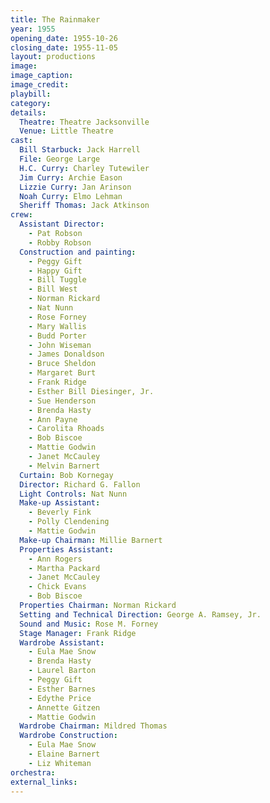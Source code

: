 ```yaml
---
title: The Rainmaker
year: 1955
opening_date: 1955-10-26
closing_date: 1955-11-05
layout: productions
image:
image_caption:
image_credit:
playbill: 
category: 
details:
  Theatre: Theatre Jacksonville
  Venue: Little Theatre
cast:
  Bill Starbuck: Jack Harrell
  File: George Large
  H.C. Curry: Charley Tutewiler
  Jim Curry: Archie Eason
  Lizzie Curry: Jan Arinson
  Noah Curry: Elmo Lehman
  Sheriff Thomas: Jack Atkinson
crew:
  Assistant Director:
    - Pat Robson
    - Robby Robson
  Construction and painting:
    - Peggy Gift
    - Happy Gift
    - Bill Tuggle
    - Bill West
    - Norman Rickard
    - Nat Nunn
    - Rose Forney
    - Mary Wallis
    - Budd Porter
    - John Wiseman
    - James Donaldson
    - Bruce Sheldon
    - Margaret Burt
    - Frank Ridge
    - Esther Bill Diesinger, Jr.
    - Sue Henderson
    - Brenda Hasty
    - Ann Payne
    - Carolita Rhoads
    - Bob Biscoe
    - Mattie Godwin
    - Janet McCauley
    - Melvin Barnert
  Curtain: Bob Kornegay
  Director: Richard G. Fallon
  Light Controls: Nat Nunn
  Make-up Assistant:
    - Beverly Fink
    - Polly Clendening
    - Mattie Godwin
  Make-up Chairman: Millie Barnert
  Properties Assistant:
    - Ann Rogers
    - Martha Packard
    - Janet McCauley
    - Chick Evans
    - Bob Biscoe
  Properties Chairman: Norman Rickard
  Setting and Technical Direction: George A. Ramsey, Jr.
  Sound and Music: Rose M. Forney
  Stage Manager: Frank Ridge
  Wardrobe Assistant:
    - Eula Mae Snow
    - Brenda Hasty
    - Laurel Barton
    - Peggy Gift
    - Esther Barnes
    - Edythe Price
    - Annette Gitzen
    - Mattie Godwin
  Wardrobe Chairman: Mildred Thomas
  Wardrobe Construction:
    - Eula Mae Snow
    - Elaine Barnert
    - Liz Whiteman
orchestra:
external_links:
---
```


